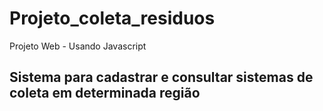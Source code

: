 # Projeto_coleta_residuos
 Projeto Web - Usando Javascript
## Sistema para cadastrar e consultar sistemas de coleta em determinada região
 
